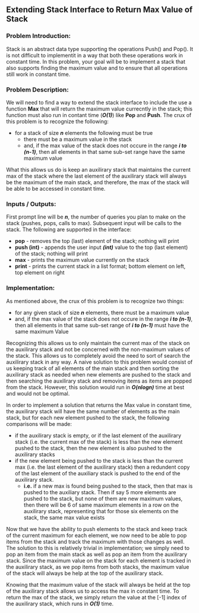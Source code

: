 ## Extending Stack Interface to Return Max Value of Stack

### Problem Introduction:
Stack is an abstract data type supporting the operations Push() and Pop(). It is not difficult to implementit in a way that both these operations work in constant time. In this problem, your goal will be to implement a stack that also supports finding the maximum value and to ensure that all operations still work in constant time.

### Problem Description:
We will need to find a way to extend the stack interface to include the use a function **Max** that will return the maximum value currecntly in the stack; this function must also run in contant time (***O(1)***) like **Pop** and **Push**.  The crux of this problem is to recognize the following:

  - for a stack of size ***n*** elements the following must be true
    - there must be a maximum value in the stack
    - and, if the max value of the stack does not occure in the range ***i to (n-1)***, then all elements in that same sub-set range have the same maximum value

What this allows us do is keep an auxilirary stack that maintains the current max of the stack where the last element of the auxilirary stack will always be the maximum of the main stack, and therefore, the max of the stack will be able to be accessed in constant time.

### Inputs / Outputs:
First prompt line will be ***n***, the number of queries you plan to make on the stack (pushes, pops, calls to max).  Subsequent input will be calls to the stack.  The following are supported in the interface:

- **pop** - removes the top (last) element of the stack; nothing will print
- **push (int)** - appends the user input ***(int)*** value to the top (last element) of the stack; nothing will print
- **max** - prints the maximum value currently on the stack
- **print** - prints the current stack in a list format; bottom element on left, top element on right

### Implementation:
As mentioned above, the crux of this problem is to recognize two things:
- for any given stack of size ***n*** elements, there must be a maximum value
- and, if the max value of the stack does not occure in the range ***i to (n-1)***, then all elements in that same sub-set range of ***i to (n-1)*** must have the same maximum Value

Recognizing this allows us to only maintain the current max of the stack on the auxilirary stack and not be concerned with the non-maximum values of the stack.  This allows us to completely avoid the need to sort of search the auxilirary stack in any way.  A naive solution to this problem would consist of us keeping track of all elements of the main stack and then sorting the auxilirary stack as needed when new elements are pushed to the stack and then searching the auxilirary stack and removing items as items are popped from the stack.  However, this solution would run in ***O(nlogn)*** time at best and would not be optimal.

In order to implement a solution that returns the Max value in constant time, the auxilirary stack will have the same number of elements as the main stack, but for each new element pushed to the stack, the following comparisons will be made:
- if the auxilirary stack is empty, or if the last element of the auxilirary stack (i.e. the current max of the stack) is less than the new element pushed to the stack, then the new element is also pushed to the auxilirary stacks
-  if the new element being pushed to the stack is less than the current max (i.e. the last element of the auxilirary stack) then a redundent copy of the last element of the auxiliary stack is pushed to the end of the auxilirary stack.
    - **i.e.** if a new max is found being pushed to the stack, then that max is pushed to the auxiliary stack.  Then if say 5 more elements are pushed to the stack, but none of them are new maximum values, then there will be 6 of same maximum elements in a row on the auxilirary stack, representing that for those six elements on the stack, the same max value exists

Now that we have the ability to push elements to the stack and keep track of the current maximum for each element, we now need to be able to pop items from the stack and track the maximum with those changes as well.  The solution to this is relatively trivial in implementation; we simply need to pop an item from the main stack as well as pop an item from the auxilirary stack.  Since the maximum value on the stack for each element is tracked in the auxilirary stack, as we pop items from both stacks, the maximum value of the stack will always be help at the top of the auxilirary stack.

Knowing that the maximum value of the stack will always be held at the top of the auxilirary stack allows us to access the max in constant time.  To return the max of the stack, we simply return the value at the [-1] index of the auxilirary stack, which runs in ***O(1)*** time.  

